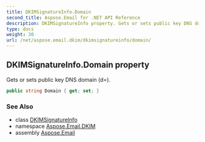 ```yaml
---
title: DKIMSignatureInfo.Domain
second_title: Aspose.Email for .NET API Reference
description: DKIMSignatureInfo property. Gets or sets public key DNS domain d
type: docs
weight: 30
url: /net/aspose.email.dkim/dkimsignatureinfo/domain/
---
```

## DKIMSignatureInfo.Domain property

Gets or sets public key DNS domain (d=).

```csharp
public string Domain { get; set; }
```

### See Also

* class [DKIMSignatureInfo](../)
* namespace [Aspose.Email.DKIM](../../dkimsignatureinfo/)
* assembly [Aspose.Email](../../../)


